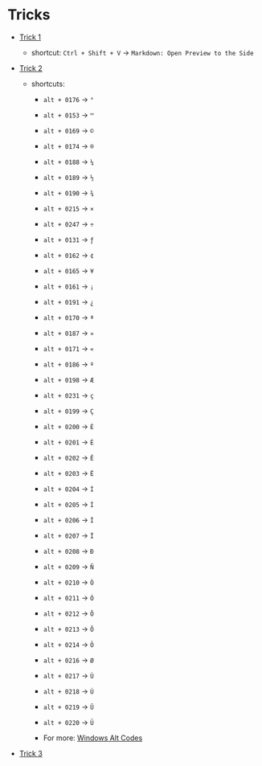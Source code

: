 # Tricks

- [Trick 1](#trick-1)
  
  - shortcut: `Ctrl + Shift + V` -> `Markdown: Open Preview to the Side`

- [Trick 2](#trick-2)

    - shortcuts: 

        - `alt + 0176` -> `°`
        - `alt + 0153` -> `™`
        - `alt + 0169` -> `©`
        - `alt + 0174` -> `®`
        - `alt + 0188` -> `¼`
        - `alt + 0189` -> `½`
        - `alt + 0190` -> `¾`
        - `alt + 0215` -> `×`
        - `alt + 0247` -> `÷`
        - `alt + 0131` -> `ƒ`
        - `alt + 0162` -> `¢`
        - `alt + 0165` -> `¥`
        - `alt + 0161` -> `¡`
        - `alt + 0191` -> `¿`
        - `alt + 0170` -> `ª`
        - `alt + 0187` -> `»`
        - `alt + 0171` -> `«`
        - `alt + 0186` -> `º`
        - `alt + 0198` -> `Æ`
        - `alt + 0231` -> `ç`
        - `alt + 0199` -> `Ç`
        - `alt + 0200` -> `È`
        - `alt + 0201` -> `É`
        - `alt + 0202` -> `Ê`
        - `alt + 0203` -> `Ë`   
        - `alt + 0204` -> `Ì`
        - `alt + 0205` -> `Í`
        - `alt + 0206` -> `Î`
        - `alt + 0207` -> `Ï`
        - `alt + 0208` -> `Ð`
        - `alt + 0209` -> `Ñ`
        - `alt + 0210` -> `Ò`
        - `alt + 0211` -> `Ó`
        - `alt + 0212` -> `Ô`
        - `alt + 0213` -> `Õ`
        - `alt + 0214` -> `Ö`
        - `alt + 0216` -> `Ø`
        - `alt + 0217` -> `Ù`
        - `alt + 0218` -> `Ú`
        - `alt + 0219` -> `Û`
        - `alt + 0220` -> `Ü`

        - For more: [Windows Alt Codes](https://usefulshortcuts.com/alt-codes/accents-alt-codes.php)

- [Trick 3](#trick-3)

    